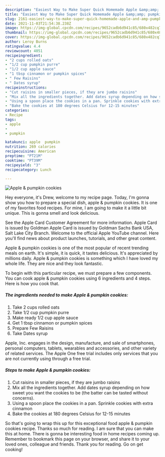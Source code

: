 ```yaml
---
description: "Easiest Way to Make Super Quick Homemade Apple &amp;amp; pumpkin cookies"
title: "Easiest Way to Make Super Quick Homemade Apple &amp;amp; pumpkin cookies"
slug: 2161-easiest-way-to-make-super-quick-homemade-apple-and-amp-pumpkin-cookies
date: 2021-11-03T21:54:38.238Z
image: https://img-global.cpcdn.com/recipes/9652cadb6d941c85/680x482cq70/apple-pumpkin-cookies-recipe-main-photo.jpg
thumbnail: https://img-global.cpcdn.com/recipes/9652cadb6d941c85/680x482cq70/apple-pumpkin-cookies-recipe-main-photo.jpg
cover: https://img-global.cpcdn.com/recipes/9652cadb6d941c85/680x482cq70/apple-pumpkin-cookies-recipe-main-photo.jpg
author: Leroy Burns
ratingvalue: 4.4
reviewcount: 4051
recipeingredient:
- "2 cups rolled oats"
- "1/2 cup pumpkin purre"
- "1/2 cup apple sauce"
- "1 tbsp cinnamon or pumpkin spices"
- " Few Raisins"
- " Dates syrup"
recipeinstructions:
- "Cut raisins in smaller pieces, if they are jumbo raisins"
- "Mix all the ingredients together. Add dates syrup depending on how sweet you want the cookies to be (the batter can be tasted without concerns)."
- "Using a spoon place the cookies in a pan. Sprinkle cookies with extra cinnamon"
- "Bake the cookies at 180 degrees Celsius for 12-15 minutes"
categories:
- Recipe
tags:
- apple
- 
- pumpkin

katakunci: apple  pumpkin 
nutrition: 269 calories
recipecuisine: American
preptime: "PT21M"
cooktime: "PT39M"
recipeyield: "3"
recipecategory: Lunch

---
```



![Apple &amp; pumpkin cookies](https://img-global.cpcdn.com/recipes/9652cadb6d941c85/680x482cq70/apple-pumpkin-cookies-recipe-main-photo.jpg)

Hey everyone, it's Drew, welcome to my recipe page. Today, I'm gonna show you how to prepare a special dish, apple &amp; pumpkin cookies. It is one of my favorites food recipes. For mine, I am going to make it a little bit unique. This is gonna smell and look delicious.

See the Apple Card Customer Agreement for more information. Apple Card is issued by Goldman Apple Card is issued by Goldman Sachs Bank USA, Salt Lake City Branch. Welcome to the official Apple YouTube channel. Here you&#39;ll find news about product launches, tutorials, and other great content.

Apple &amp; pumpkin cookies is one of the most popular of recent trending meals on earth. It's simple, it is quick, it tastes delicious. It's appreciated by millions daily. Apple &amp; pumpkin cookies is something which I have loved my whole life. They are nice and they look fantastic.


To begin with this particular recipe, we must prepare a few components. You can cook apple &amp; pumpkin cookies using 6 ingredients and 4 steps. Here is how you cook that.

<!--inarticleads1-->

##### The ingredients needed to make Apple &amp; pumpkin cookies:

1. Take 2 cups rolled oats
1. Take 1/2 cup pumpkin purre
1. Make ready 1/2 cup apple sauce
1. Get 1 tbsp cinnamon or pumpkin spices
1. Prepare  Few Raisins
1. Take  Dates syrup


Apple, Inc. engages in the design, manufacture, and sale of smartphones, personal computers, tablets, wearables and accessories, and other variety of related services. The Apple One free trial includes only services that you are not currently using through a free trial. 

<!--inarticleads2-->

##### Steps to make Apple &amp; pumpkin cookies:

1. Cut raisins in smaller pieces, if they are jumbo raisins
1. Mix all the ingredients together. Add dates syrup depending on how sweet you want the cookies to be (the batter can be tasted without concerns).
1. Using a spoon place the cookies in a pan. Sprinkle cookies with extra cinnamon
1. Bake the cookies at 180 degrees Celsius for 12-15 minutes




So that's going to wrap this up for this exceptional food apple &amp; pumpkin cookies recipe. Thanks so much for reading. I am sure that you can make this at home. There is gonna be interesting food in home recipes coming up. Remember to bookmark this page on your browser, and share it to your loved ones, colleague and friends. Thank you for reading. Go on get cooking!
